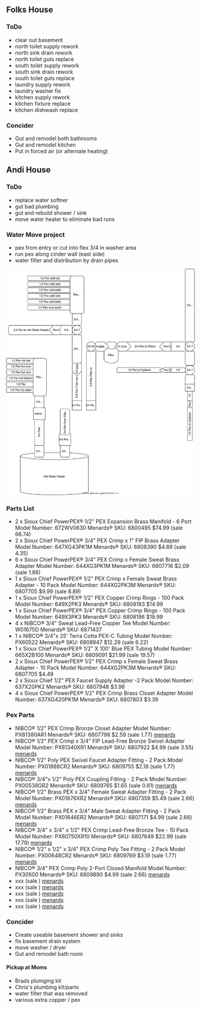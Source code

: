 
## Folks House

### ToDo
- clear out basement
- north toilet supply rework
- north sink drain rework
- north toilet guts replace
- south toilet supply rework
- south sink drain rework
- south toilet guts replace
- laundry supply rework
- laundry washer fix
- kitchen supply rework
- kitchen fixture replace
- kitchen dishwash replace

### Concider
- Gut and remodel both bathrooms
- Gut and remodel kitchen
- Put in forced air (or alternate heating)

## Andi House

### ToDo
- replace water softner
- gut bad plumbing
- gut and rebuild shower / sink
- move water heater to eliminate bad runs

### Water Move project
- pex from entry or cut into flex 3/4 in washer area
- run pex along cinder wall (east side)
- water filter and distribution by drain pipes

![waterwork.svg](./waterwork.svg)

### Parts List
- 2 x Sioux Chief PowerPEX® 1/2" PEX Expansion Brass Manifold - 6 Port Model Number: 672WV0630 Menards® SKU: 6800495 $74.99 (sale 66.74)
- 2 x Sioux Chief PowerPEX® 3/4" PEX Crimp x 1" FIP Brass Adapter Model Number: 647XG43PK1M Menards® SKU: 6808390 $4.89 (sale 4.35)
- 6 x Sioux Chief PowerPEX® 3/4" PEX Crimp x Female Sweat Brass Adapter Model Number: 644XG3PK1M Menards® SKU: 6807716 $2.09 (sale 1.86)
- 1 x Sioux Chief PowerPEX® 1/2" PEX Crimp x Female Sweat Brass Adapter - 10 Pack Model Number: 644XG2PK3M Menards® SKU: 6807705 $9.99 (sale 8.89)
- 1 x Sioux Chief PowerPEX® 1/2" PEX Copper Crimp Rings - 100 Pack Model Number: 649X2PK3 Menards® SKU: 6808183 $14.99
- 1 x Sioux Chief PowerPEX® 3/4" PEX Copper Crimp Rings - 100 Pack Model Number: 649X3PK3 Menards® SKU: 6808196 $19.99
- 4 x NIBCO® 3/4" Sweat Lead-Free Copper Tee Model Number: W01675D Menards® SKU: 6871437
- 1 x NIBCO® 3/4"x 25' Terra Cotta PEX-C Tubing Model Number: PX60522 Menards® SKU: 6808947 $12.29 (sale 6.22)
- 1 x Sioux Chief PowerPEX® 1/2" X 100' Blue PEX Tubing Model Number: 665X2B100 Menards® SKU: 6809091 $21.99 (sale 19.57)
- 2 x Sioux Chief PowerPEX® 1/2" PEX Crimp x Female Sweat Brass Adapter - 10 Pack Model Number: 644XG2PK3M Menards® SKU: 6807705 $4.49
- 2 x Sioux Chief 1/2" PEX Faucet Supply Adapter -2 Pack Model Number: 637X20PK2 Menards® SKU: 6807948 $3.98
- 4 x Sioux Chief PowerPEX® 1/2" PEX Crimp Brass Closet Adapter Model Number: 637XG420PK1M Menards® SKU: 6807803 $3.39

### Pex Parts
- NIBCO® 1/2" PEX Crimp Bronze Closet Adapter Model Number: PX81380AR1 Menards® SKU: 6807798 $2.59 (sale 1.77) [menards](https://www.menards.com/main/plumbing/hoses-tubing/pex-tubing/nibco-reg-1-2-bronze-pex-closet-adapter-fitting/px81380ar1/p-1444449313355-c-19654.htm?tid=-359262727455159657&ipos=52)
- NIBCO® 1/2" PEX Crimp x 3/4" FIP Lead-Free Bronze Swivel Adapter Model Number: PX81340XR1 Menards® SKU: 6807922 $4.99 (sale 3.55) [menards](https://www.menards.com/main/plumbing/hoses-tubing/pex-tubing/nibco-reg-1-2-bronze-pex-x-3-4-swivel-female-adapter-fitting/px81340xr1/p-1444449332562-c-19654.htm?tid=-359262727455159657&ipos=69)
- NIBCO® 1/2" Poly PEX Swivel Faucet Adapter Fitting - 2 Pack
Model Number: PX01888CR2 Menards® SKU: 6809755 $2.18 (sale 1.77) [menards](https://www.menards.com/main/plumbing/hoses-tubing/pex-tubing/nibco-reg-1-2-poly-pex-swivel-faucet-adapter-fitting-2-pack/px01888cr2/p-1444449293411-c-19654.htm?tid=-359262727455159657&ipos=72)
- NIBCO® 3/4"x 1/2" Poly PEX Coupling Fitting - 2 Pack
Model Number: PX00538GR2 Menards® SKU: 6809765 $1.65 (sale 0.61) [menards](https://www.menards.com/main/plumbing/hoses-tubing/pex-tubing/nibco-reg-3-4x-1-2-poly-pex-coupling-fitting-2-pack/px00538gr2/p-1444449282187-c-19654.htm?tid=-5631144958587843026&ipos=74)
- NIBCO® 1/2" Brass PEX x 3/4" Female Sweat Adapter Fitting - 2 Pack
Model Number: PX01676XR2 Menards® SKU: 6807359 $5.49 (sale 2.66) [menards](https://www.menards.com/main/plumbing/hoses-tubing/pex-tubing/nibco-reg-1-2-brass-pex-x-3-4-female-sweat-adapter-fitting-2-pack/px01676xr2/p-1444449294679-c-19654.htm?tid=-5631144958587843026&ipos=78)
- NIBCO® 1/2" Brass PEX x 3/4" Male Sweat Adapter Fitting - 2 Pack Model Number: PX01646ER2 Menards® SKU: 6807171 $4.99 (sale 2.66) [menards](https://www.menards.com/main/plumbing/hoses-tubing/pex-tubing/nibco-reg-1-2-brass-pex-x-3-4-male-sweat-adapter-fitting-2-pack/px01646er2/p-1444449289984-c-19654.htm?tid=-5631144958587843026&ipos=79)
- NIBCO® 3/4" x 3/4" x 1/2" PEX Crimp Lead-Free Bronze Tee - 10 Pack Model Number: PX80750XR10 Menards® SKU: 6807649 $22.99 (sale 17.79) [menards](https://www.menards.com/main/plumbing/hoses-tubing/pex-tubing/nibco-reg-3-4-x-3-4-x-1-2-bronze-pex-crimp-tee-fitting-10-pack/px80750xr10/p-1505802450833-c-19654.htm?tid=-5631144958587843026&ipos=88)
- NIBCO® 1/2" x 1/2" x 3/4" PEX Crimp Poly Tee Fitting - 2 Pack Model Number: PX00648CR2 Menards® SKU: 6809769 $3.19 (sale 1.77) [menards](https://www.menards.com/main/plumbing/hoses-tubing/pex-tubing/nibco-reg-pex-crimp-poly-tee-fitting-2-pack/px00648cr2/p-1444449312529-c-19654.htm?tid=-7359580210769996996&ipos=200)
- NIBCO® 3/4" PEX Crimp Poly 2-Port Closed Manifold Model Number: PX30500 Menards® SKU: 6809890 $4.99 (sale 2.66) [menards](https://www.menards.com/main/plumbing/hoses-tubing/pex-tubing/nibco-reg-pex-crimp-poly-closed-multi-port-manifold/px30500/p-1459475028321-c-19654.htm?tid=-7359580210769996996&ipos=202)
- xxx (sale ) [menards]()
- xxx (sale ) [menards]()
- xxx (sale ) [menards]()
- xxx (sale ) [menards]()
- xxx (sale ) [menards]()

### Concider
- Create useable basement shower and sinks
- fix basement drain system
- move washer / dryer 
- Gut and remodel bath room

#### Pickup at Moms
- Brads plumging kit
- Chris's plumbing kit/parts
- water filter that was removed
- various extra copper / pex 

